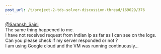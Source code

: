 ```yaml
---
post_url: /t/project-2-tds-solver-discussion-thread/169029/376
---
```

[@Saransh\_Saini](/u/saransh_saini)  
The same thing happened to me.  
I have not received request from Indian ip as far as I can see on the logs.  
Can you please check if my server responded or not ?  
I am using Google cloud and the VM was running continuously…